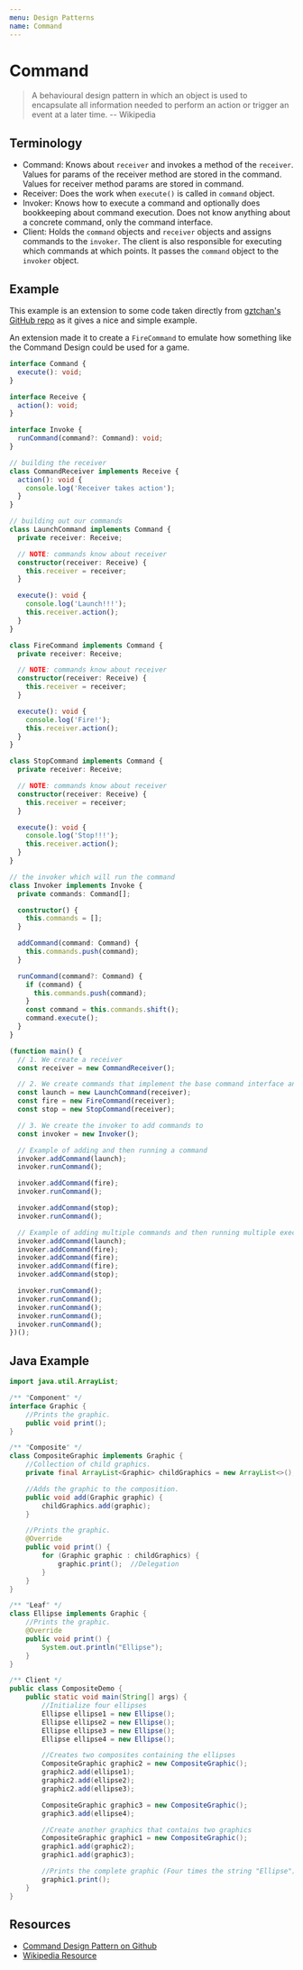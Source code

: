 ```yaml
---
menu: Design Patterns
name: Command
---
```


# Command

> A behavioural design pattern in which an object is used to encapsulate all information needed to perform an action or trigger an event at a later time. -- Wikipedia

## Terminology

- Command: Knows about `receiver` and invokes a method of the `receiver`. Values for params of the receiver method are stored in the command. Values for receiver method params are stored in command.
- Receiver: Does the work when `execute()` is called in `command` object.
- Invoker: Knows how to execute a command and optionally does bookkeeping about command execution. Does not know anything about a concrete command, only the command interface.
- Client: Holds the `command` objects and `receiver` objects and assigns commands to the `invoker`. The client is also responsible for executing which commands at which points. It passes the `command` object to the `invoker` object.

## Example

This example is an extension to some code taken directly from [gztchan's GitHub repo](https://github.com/gztchan/design-patterns-in-typescript/blob/master/command/command.ts) as it gives a nice and simple example.

An extension made it to create a `FireCommand` to emulate how something like the Command Design could be used for a game.

```typescript
interface Command {
  execute(): void;
}

interface Receive {
  action(): void;
}

interface Invoke {
  runCommand(command?: Command): void;
}

// building the receiver
class CommandReceiver implements Receive {
  action(): void {
    console.log('Receiver takes action');
  }
}

// building out our commands
class LaunchCommand implements Command {
  private receiver: Receive;

  // NOTE: commands know about receiver
  constructor(receiver: Receive) {
    this.receiver = receiver;
  }

  execute(): void {
    console.log('Launch!!!');
    this.receiver.action();
  }
}

class FireCommand implements Command {
  private receiver: Receive;

  // NOTE: commands know about receiver
  constructor(receiver: Receive) {
    this.receiver = receiver;
  }

  execute(): void {
    console.log('Fire!');
    this.receiver.action();
  }
}

class StopCommand implements Command {
  private receiver: Receive;

  // NOTE: commands know about receiver
  constructor(receiver: Receive) {
    this.receiver = receiver;
  }

  execute(): void {
    console.log('Stop!!!');
    this.receiver.action();
  }
}

// the invoker which will run the command
class Invoker implements Invoke {
  private commands: Command[];

  constructor() {
    this.commands = [];
  }

  addCommand(command: Command) {
    this.commands.push(command);
  }

  runCommand(command?: Command) {
    if (command) {
      this.commands.push(command);
    }
    const command = this.commands.shift();
    command.execute();
  }
}

(function main() {
  // 1. We create a receiver
  const receiver = new CommandReceiver();

  // 2. We create commands that implement the base command interface and pass the receiver object to the command
  const launch = new LaunchCommand(receiver);
  const fire = new FireCommand(receiver);
  const stop = new StopCommand(receiver);

  // 3. We create the invoker to add commands to
  const invoker = new Invoker();

  // Example of adding and then running a command
  invoker.addCommand(launch);
  invoker.runCommand();

  invoker.addCommand(fire);
  invoker.runCommand();

  invoker.addCommand(stop);
  invoker.runCommand();

  // Example of adding multiple commands and then running multiple executions
  invoker.addCommand(launch);
  invoker.addCommand(fire);
  invoker.addCommand(fire);
  invoker.addCommand(fire);
  invoker.addCommand(stop);

  invoker.runCommand();
  invoker.runCommand();
  invoker.runCommand();
  invoker.runCommand();
  invoker.runCommand();
})();
```

## Java Example

```java
import java.util.ArrayList;

/** "Component" */
interface Graphic {
    //Prints the graphic.
    public void print();
}

/** "Composite" */
class CompositeGraphic implements Graphic {
    //Collection of child graphics.
    private final ArrayList<Graphic> childGraphics = new ArrayList<>();

    //Adds the graphic to the composition.
    public void add(Graphic graphic) {
        childGraphics.add(graphic);
    }

    //Prints the graphic.
    @Override
    public void print() {
        for (Graphic graphic : childGraphics) {
            graphic.print();  //Delegation
        }
    }
}

/** "Leaf" */
class Ellipse implements Graphic {
    //Prints the graphic.
    @Override
    public void print() {
        System.out.println("Ellipse");
    }
}

/** Client */
public class CompositeDemo {
    public static void main(String[] args) {
        //Initialize four ellipses
        Ellipse ellipse1 = new Ellipse();
        Ellipse ellipse2 = new Ellipse();
        Ellipse ellipse3 = new Ellipse();
        Ellipse ellipse4 = new Ellipse();

        //Creates two composites containing the ellipses
        CompositeGraphic graphic2 = new CompositeGraphic();
        graphic2.add(ellipse1);
        graphic2.add(ellipse2);
        graphic2.add(ellipse3);

        CompositeGraphic graphic3 = new CompositeGraphic();
        graphic3.add(ellipse4);

        //Create another graphics that contains two graphics
        CompositeGraphic graphic1 = new CompositeGraphic();
        graphic1.add(graphic2);
        graphic1.add(graphic3);

        //Prints the complete graphic (Four times the string "Ellipse").
        graphic1.print();
    }
}
```

## Resources

- [Command Design Pattern on Github](https://github.com/gztchan/design-patterns-in-typescript/blob/master/command/command.ts)
- [Wikipedia Resource](https://en.wikipedia.org/wiki/Command_pattern)
